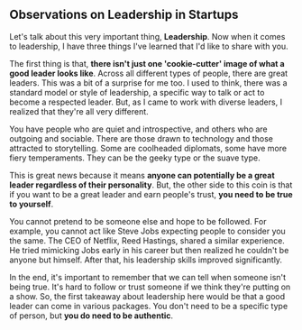 ## Observations on Leadership in Startups

Let's talk about this very important thing, **Leadership**. Now when it comes to leadership, I have three things I've learned that I'd like to share with you. 

The first thing is that, **there isn't just one 'cookie-cutter' image of what a good leader looks like**. Across all different types of people, there are great leaders. This was a bit of a surprise for me too. I used to think, there was a standard model or style of leadership, a specific way to talk or act to become a respected leader. But, as I came to work with diverse leaders, I realized that they're all very different. 

You have people who are quiet and introspective, and others who are outgoing and sociable. There are those drawn to technology and those attracted to storytelling. Some are coolheaded diplomats, some have more fiery temperaments. They can be the geeky type or the suave type. 

This is great news because it means **anyone can potentially be a great leader regardless of their personality**. But, the other side to this coin is that if you want to be a great leader and earn people's trust, **you need to be true to yourself**.

You cannot pretend to be someone else and hope to be followed. For example, you cannot act like Steve Jobs expecting people to consider you the same. The CEO of Netflix, Reed Hastings, shared a similar experience. He tried mimicking Jobs early in his career but then realized he couldn't be anyone but himself. After that, his leadership skills improved significantly.

In the end, it's important to remember that we can tell when someone isn't being true. It's hard to follow or trust someone if we think they're putting on a show. So, the first takeaway about leadership here would be that a good leader can come in various packages. You don't need to be a specific type of person, but **you do need to be authentic**.